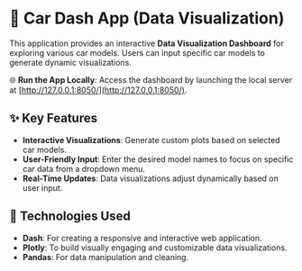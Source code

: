 # 🚗 Car Dash App (Data Visualization)

This application provides an interactive **Data Visualization Dashboard** for exploring various car models. Users can input specific car models to generate dynamic visualizations.

🌐 **Run the App Locally**: Access the dashboard by launching the local server at [http://127.0.0.1:8050/](http://127.0.0.1:8050/).

## ✨ Key Features

- **Interactive Visualizations**: Generate custom plots based on selected car models.
- **User-Friendly Input**: Enter the desired model names to focus on specific car data from a dropdown menu. 
- **Real-Time Updates**: Data visualizations adjust dynamically based on user input.

## 🔧 Technologies Used

- **Dash**: For creating a responsive and interactive web application.
- **Plotly**: To build visually engaging and customizable data visualizations.
- **Pandas**: For data manipulation and cleaning.
